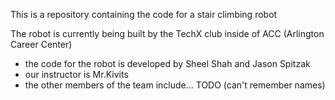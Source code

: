 This is a repository containing the code for a stair climbing robot

The robot is currently being built by the TechX club
inside of ACC (Arlington Career Center)

- the code for the robot is developed by Sheel Shah and Jason Spitzak
- our instructor is Mr.Kivits
- the other members of the team include... TODO (can't remember names)

